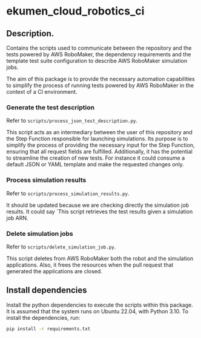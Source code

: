# ekumen_cloud_robotics_ci

## Description.
Contains the scripts used to communicate between the repository and the tests powered by AWS RoboMaker,
the dependency requirements and the template test suite configuration to describe AWS RoboMaker simulation jobs.

The aim of this package is to provide the necessary automation capabilities to simplify the process of running  tests powered by AWS RoboMaker in the context of a CI environment.

### Generate the test description
Refer to `scripts/process_json_test_description.py`.

This script acts as an intermediary between the user of this repository and the Step Function responsible for launching simulations. Its purpose is to simplify the process of providing the necessary input for the Step Function, ensuring that all request fields are fulfilled. Additionally, it has the potential to streamline the creation of new tests. For instance it could consume a default JSON or YAML template and make the requested changes only.

### Process simulation results
Refer to `scripts/process_simulation_results.py`.

It should be updated because we are checking directly the simulation job results. It could say `This script retrieves the test results given a simulation job ARN.

### Delete simulation jobs
Refer to `scripts/delete_simulation_job.py`.

This script deletes from AWS RoboMaker both the robot and the simulation applications.
Also, it frees the resources when the pull request that generated the applications are closed.

## Install dependencies

Install the python dependencies to execute the scripts within this package.
It is assumed that the system runs on Ubuntu 22.04, with Python 3.10. To install the dependencies, run:

```sh
pip install -r requirements.txt
```
